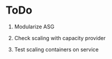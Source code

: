 # ToDo

1. Modularize ASG

2. Check scaling with capacity provider

3. Test scaling containers on service

